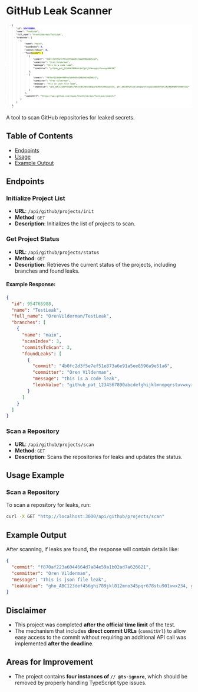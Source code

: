 # GitHub Leak Scanner

![Leak Detection Example](./assets/leak-example.png)

A tool to scan GitHub repositories for leaked secrets.

## Table of Contents

- [Endpoints](#endpoints)
- [Usage](#usage)
- [Example Output](#example-output)

## Endpoints

### Initialize Project List

- **URL**: `/api/github/projects/init`
- **Method**: `GET`
- **Description**: Initializes the list of projects to scan.

### Get Project Status

- **URL**: `/api/github/projects/status`
- **Method**: `GET`
- **Description**: Retrieves the current status of the projects, including branches and found leaks.

#### Example Response:

```json
{
  "id": 954765988,
  "name": "TestLeak",
  "full_name": "OrenVilderman/TestLeak",
  "branches": [
    {
      "name": "main",
      "scanIndex": 3,
      "commitsToScan": 3,
      "foundLeaks": [
        {
          "commit": "4b0fc2d3f5e7ef51e873a6e91a5ee8596a9e51a6",
          "committer": "Oren Vilderman",
          "message": "this is a code leak",
          "leakValue": "github_pat_1234567890abcdefghijklmnopqrstuvwxyzABCDE"
        }
      ]
    }
  ]
}
```

### Scan a Repository

- **URL**: `/api/github/projects/scan`
- **Method**: `GET`
- **Description**: Scans the repositories for leaks and updates the status.

## Usage Example

### Scan a Repository

To scan a repository for leaks, run:

```sh
curl -X GET "http://localhost:3000/api/github/projects/scan"
```

## Example Output

After scanning, if leaks are found, the response will contain details like:

```json
{
  "commit": "f870af223a6044664d7a84e59a1b02ad7a626621",
  "committer": "Oren Vilderman",
  "message": "This is json file leak",
  "leakValue": "gho_ABC123def456ghi789jkl012mno345pqr678stu901vwx234, ghr_abcdefghijklmnopqrstuvwxyzABCDEFGHIJKLMNOPQRSTUVWXYZ12"
}
```

## Disclaimer
- This project was completed **after the official time limit** of the test.
- The mechanism that includes **direct commit URLs** (`commitUrl`) to allow easy access to the commit without requiring an additional API call was implemented **after the deadline**.

## Areas for Improvement
- The project contains **four instances of `// @ts-ignore`**, which should be removed by properly handling TypeScript type issues.

